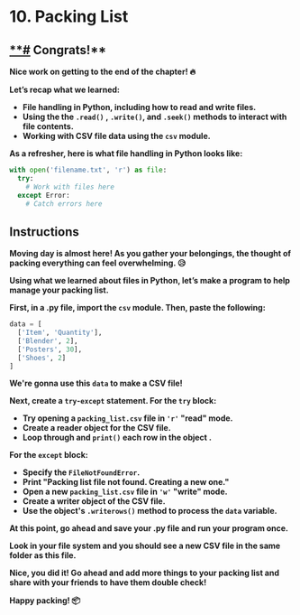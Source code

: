 # 10. Packing List

## [**#](https://www.codedex.io/intermediate-python/10-packing-list#congrats) Congrats!**

**Nice work on getting to the end of the chapter! 🔥**

**Let’s recap what we learned:**

- **File handling in Python, including how to read and write files.**
- **Using the the `.read()` , `.write()`, and `.seek()` methods to interact with file contents.**
- **Working with CSV file data using the `csv` module.**

**As a refresher, here is what file handling in Python looks like:**

```python
with open('filename.txt', 'r') as file:
  try:
    # Work with files here
  except Error:
    # Catch errors here

```

## **Instructions**

**Moving day is almost here! As you gather your belongings, the thought of packing everything can feel overwhelming. 😥**

**Using what we learned about files in Python, let’s make a program to help manage your packing list.**

**First, in a .py file, import the `csv` module. Then, paste the following:**

```python
data = [
  ['Item', 'Quantity'],
  ['Blender', 2],
  ['Posters', 30],
  ['Shoes', 2]
]

```

**We're gonna use this `data` to make a CSV file!**

**Next, create a `try`-`except` statement. For the `try` block:**

- **Try opening a `packing_list.csv` file in `'r'` "read" mode.**
- **Create a reader object for the CSV file.**
- **Loop through and `print()` each row in the object .**

**For the `except` block:**

- **Specify the `FileNotFoundError`.**
- **Print "Packing list file not found. Creating a new one."**
- **Open a new `packing_list.csv` file in `'w'` "write" mode.**
- **Create a writer object of the CSV file.**
- **Use the object's `.writerows()` method to process the `data` variable.**

**At this point, go ahead and save your .py file and run your program once.**

**Look in your file system and you should see a new CSV file in the same folder as this file.**

**Nice, you did it! Go ahead and add more things to your packing list and share with your friends to have them double check!**

**Happy packing! 📦**